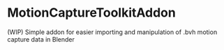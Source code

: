 # MotionCaptureToolkitAddon
 (WIP) Simple addon for easier importing and manipulation of .bvh motion capture data in Blender
